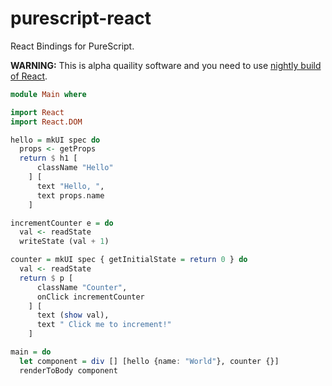 purescript-react
================

React Bindings for PureScript.

**WARNING:** This is alpha quaility software and you need to use [nightly build
of React][nightly].

```haskell
module Main where

import React
import React.DOM

hello = mkUI spec do
  props <- getProps
  return $ h1 [
      className "Hello"
    ] [
      text "Hello, ",
      text props.name
    ]

incrementCounter e = do
  val <- readState
  writeState (val + 1)

counter = mkUI spec { getInitialState = return 0 } do
  val <- readState
  return $ p [
      className "Counter",
      onClick incrementCounter
    ] [
      text (show val),
      text " Click me to increment!"
    ]

main = do
  let component = div [] [hello {name: "World"}, counter {}]
  renderToBody component
```

[nightly]: http://react.zpao.com/builds/master/latest/react.js
